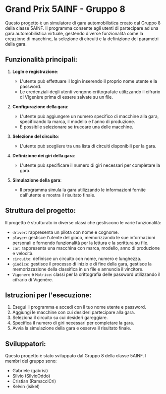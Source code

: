 # Grand Prix 5AINF - Gruppo 8

Questo progetto è un simulatore di gara automobilistica creato dal Gruppo 8 della classe 5AINF. Il programma consente agli utenti di partecipare ad una gara automobilistica virtuale, gestendo diverse funzionalità come la creazione di macchine, la selezione di circuiti e la definizione dei parametri della gara.

## Funzionalità principali:

1. **LogIn e registrazione**:
   - L'utente può effettuare il login inserendo il proprio nome utente e la password.
   - Le credenziali degli utenti vengono crittografate utilizzando il cifrario di Vigenère prima di essere salvate su un file.

2. **Configurazione della gara**:
   - L'utente può aggiungere un numero specifico di macchine alla gara, specificando la marca, il modello e l'anno di produzione.
   - È possibile selezionare se truccare una delle macchine.

3. **Selezione del circuito**:
   - L'utente può scegliere tra una lista di circuiti disponibili per la gara.

4. **Definizione dei giri della gara**:
   - L'utente può specificare il numero di giri necessari per completare la gara.

5. **Simulazione della gara**:
   - Il programma simula la gara utilizzando le informazioni fornite dall'utente e mostra il risultato finale.

## Struttura del progetto:

Il progetto è strutturato in diverse classi che gestiscono le varie funzionalità:

- `driver`: rappresenta un pilota con nome e cognome.
- `player`: gestisce l'utente del gioco, memorizzando le sue informazioni personali e fornendo funzionalità per la lettura e la scrittura su file.
- `car`: rappresenta una macchina con marca, modello, anno di produzione e velocità.
- `circuito`: definisce un circuito con nome, numero e lunghezza.
- `giudice`: gestisce il processo di inizio e di fine della gara, gestisce la memorizzazione della classifica in un file e annuncia il vincitore.
- `Vigenere` e `Matrice`: classi per la crittografia delle password utilizzando il cifrario di Vigenère.

## Istruzioni per l'esecuzione:

1. Esegui il programma e accedi con il tuo nome utente e password.
2. Aggiungi le macchine con cui desideri partecipare alla gara.
3. Seleziona il circuito su cui desideri gareggiare.
4. Specifica il numero di giri necessari per completare la gara.
5. Avvia la simulazione della gara e osserva il risultato finale.

## Sviluppatori:

Questo progetto è stato sviluppato dal Gruppo 8 della classe 5AINF. I membri del gruppo sono:

- Gabriele (gabrisi)
- Silvio (SilvioOddo)
- Cristian (RamacciCri)
- Kelvin (isikel)
